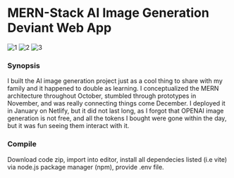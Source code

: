 # MERN-Stack AI Image Generation Deviant Web App

![1](https://user-images.githubusercontent.com/97220909/220256691-3da87f81-5077-4d9b-aa33-61ac3dec6689.png)
![2](https://user-images.githubusercontent.com/97220909/220256696-0b083a7d-1fca-417a-a749-72e690377093.png)
![3](https://user-images.githubusercontent.com/97220909/220256698-9573ff6f-f7b5-43a4-b09f-edcbf999d2dd.png)

### Synopsis 
I built the AI image generation project just as a cool thing to share with my family and it happened to double as learning. I conceptualized the MERN architecture throughout October, stumbled through prototypes in November, and was really connecting things come December. I deployed it in January on Netlify, but it did not last long, as I forgot that OPENAI image generation is not free, and all the tokens I bought were gone within the day, but it was fun seeing them interact with it.

### Compile

Download code zip, import into editor, install all dependecies listed (i.e vite) via node.js package manager (npm), provide .env file.
